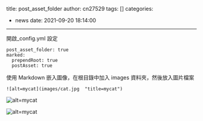 title: post_asset_folder
author: cn27529
tags: []
categories:

- news
  date: 2021-09-20 18:14:00

---

開啟\_config.yml 設定

```
post_asset_folder: true
marked:
  prependRoot: true
  postAsset: true
```

使用 Markdown 嵌入圖像，在根目錄中加入 images 資料夾，然後放入圖片檔案

```
![alt=mycat](images/cat.jpg  "title=mycat")
```

![alt=mycat](images/cat2021.jpg 'title=mycat')

![alt=mycat](images/cat.jpg 'title=mycat')
